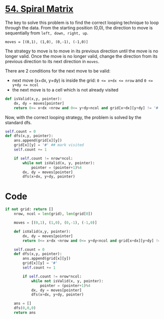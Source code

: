 # [54. Spiral Matrix](https://leetcode.com/problems/spiral-matrix/)

The key to solve this problem is to find the correct looping technique to loop through the data. From the starting position (0,0), the direction to move is sequentially from `left, down, right, up`.

```
moves = [(0,1), (1,0), (0,-1), (-1,0)]
```

The strategy to move is to move in its previous direction until the move is no longer valid. Once the move is no longer valid, change the direction from its previous direction to its next direction in `moves`. 

There are 2 conditions for the next move to be valid:
* next move (x+dx, y+dy) is inside the grid: `0 <= x+dx <= nrow` and `0 <= y+dy <= ncol` 
* the next move is to a cell which is not already visited

```python
def isValid(x,y, pointer):
    dx, dy = moves[pointer]
    return 0<= x+dx <nrow and 0<= y+dy<ncol and grid[x+dx][y+dy] != '#'
```

Now, with the correct looping strategy, the problem is solved by the standard dfs.

```python
self.count = 0
def dfs(x,y, pointer):
    ans.append(grid[x][y])
    grid[x][y] = '#' ## mark visited
    self.count += 1

    if self.count != nrow*ncol:
        while not isValid(x, y, pointer):
            pointer = (pointer+1)%4
        dx, dy = moves[pointer]
        dfs(x+dx, y+dy, pointer)

```

# Code
```python
if not grid: return []
    nrow, ncol = len(grid), len(grid[0])

    moves = [(0,1), (1,0), (0,-1), (-1,0)]

    def isValid(x,y, pointer):
        dx, dy = moves[pointer]
        return 0<= x+dx <nrow and 0<= y+dy<ncol and grid[x+dx][y+dy] != '#'

    self.count = 0
    def dfs(x,y, pointer):
        ans.append(grid[x][y])
        grid[x][y] = '#'
        self.count += 1

        if self.count != nrow*ncol:
            while not isValid(x, y, pointer):
                pointer = (pointer+1)%4
            dx, dy = moves[pointer]
            dfs(x+dx, y+dy, pointer)

    ans = []
    dfs(0,0,0)
    return ans

```
